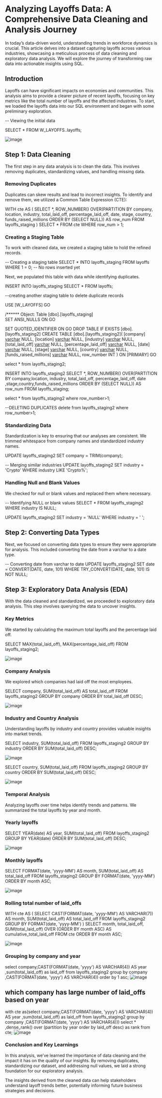 # Analyzing Layoffs Data: A Comprehensive Data Cleaning and Analysis Journey

In today’s data-driven world, understanding trends in workforce dynamics is crucial. 
This article delves into a dataset capturing layoffs across various industries, showcasing a meticulous process of data cleaning and exploratory data analysis. We will explore the journey of transforming raw data into actionable insights using SQL.

## Introduction
Layoffs can have significant impacts on economies and communities. This analysis aims to provide a clearer picture of recent layoffs, focusing on key metrics like the total number of layoffs and the affected industries. 
To start, we loaded the layoffs data into our SQL environment and began with some preliminary exploration.


-- Viewing the initial data

SELECT * FROM W_LAYOFFS..layoffs;

![image](https://github.com/user-attachments/assets/d111886d-2afd-4191-af4c-cff46f622ea5)


## Step 1: Data Cleaning

The first step in any data analysis is to clean the data. This involves removing duplicates, standardizing values, and handling missing data.

### Removing Duplicates

Duplicates can skew results and lead to incorrect insights. To identify and remove them, we utilized a Common Table Expression (CTE):


WITH cte AS (
    SELECT *,
           ROW_NUMBER() OVER(PARTITION BY company, location, industry, total_laid_off, percentage_laid_off, date, stage, country, funds_raised_millions
                             ORDER BY (SELECT NULL)) AS row_num
    FROM layoffs_staging
)
SELECT * 
FROM cte 
WHERE row_num > 1;


### Creating a Staging Table

To work with cleaned data, we created a staging table to hold the refined records.


-- Creating a staging table
SELECT *
INTO layoffs_staging
FROM layoffs
WHERE 1 = 0;  -- No rows inserted yet


Next, we populated this table with data while identifying duplicates.


INSERT INTO layoffs_staging
SELECT * FROM layoffs;

--creating another staging table to delete duplicate records

USE [W_LAYOFFS]
GO

/****** Object:  Table [dbo].[layoffs_staging]    
SET ANSI_NULLS ON
GO

SET QUOTED_IDENTIFIER ON
GO
DROP TABLE IF EXISTS [dbo].[layoffs_staging2]
CREATE TABLE [dbo].[layoffs_staging2](
	[company] [varchar](50) NULL,
	[location] [varchar](50) NULL,
	[industry] [varchar](50) NULL,
	[total_laid_off] [varchar](50) NULL,
	[percentage_laid_off] [varchar](50) NULL,
	[date] [varchar](50) NULL,
	[stage] [varchar](50) NULL,
	[country] [varchar](50) NULL,
	[funds_raised_millions] [varchar](50) NULL,
	row_number INT
) ON [PRIMARY]
GO

select * from layoffs_staging2;

INSERT INTO layoffs_staging2
 SELECT *,
           ROW_NUMBER() OVER(PARTITION BY company,location, industry, total_laid_off, percentage_laid_off, date ,stage,country,funds_raised_millions
                             ORDER BY (SELECT NULL)) AS row_num
    FROM layoffs_staging;


select * from layoffs_staging2 where row_number>1;

--DELETING DUPLICATES
delete from layoffs_staging2 where row_number>1;

### Standardizing Data

Standardization is key to ensuring that our analyses are consistent. We trimmed whitespace from company names and standardized industry names.


UPDATE layoffs_staging2 SET company = TRIM(company);

-- Merging similar industries
UPDATE layoffs_staging2 SET industry = 'Crypto' WHERE industry LIKE 'Crypto%';


### Handling Null and Blank Values

We checked for null or blank values and replaced them where necessary.


-- Identifying NULL or blank values
SELECT * FROM layoffs_staging2 WHERE industry IS NULL;

UPDATE layoffs_staging2 SET industry = 'NULL' WHERE industry = ' ';


## Step 2: Converting Data Types

Next, we focused on converting data types to ensure they were appropriate for analysis. This included converting the date from a varchar to a date type.


-- Converting date from varchar to date
UPDATE layoffs_staging2 SET date = CONVERT(DATE, date, 101) WHERE TRY_CONVERT(DATE, date, 101) IS NOT NULL;


## Step 3: Exploratory Data Analysis (EDA)

With the data cleaned and standardized, we proceeded to exploratory data analysis. This step involves querying the data to uncover insights.

### Key Metrics

We started by calculating the maximum total layoffs and the percentage laid off.


SELECT MAX(total_laid_off), MAX(percentage_laid_off) FROM layoffs_staging2;

![image](https://github.com/user-attachments/assets/b959cbaf-fae3-473e-8840-fd84c3b5c14e)


### Company Analysis

We explored which companies had laid off the most employees.


SELECT company, SUM(total_laid_off) AS total_laid_off 
FROM layoffs_staging2
GROUP BY company
ORDER BY total_laid_off DESC;

![image](https://github.com/user-attachments/assets/b35f9f7c-bf92-42e1-9474-46f7cb6588d2)


### Industry and Country Analysis

Understanding layoffs by industry and country provides valuable insights into market trends.


SELECT industry, SUM(total_laid_off) 
FROM layoffs_staging2
GROUP BY industry
ORDER BY SUM(total_laid_off) DESC;

![image](https://github.com/user-attachments/assets/7116fa90-e518-427b-8858-9b52fe9d9fe0)

SELECT country, SUM(total_laid_off) 
FROM layoffs_staging2
GROUP BY country
ORDER BY SUM(total_laid_off) DESC;

![image](https://github.com/user-attachments/assets/66c76466-49d5-40c9-9a38-9b4ea5cdcac2)


### Temporal Analysis

Analyzing layoffs over time helps identify trends and patterns. We summarized the total layoffs by year and month.


### Yearly layoffs
SELECT YEAR(date) AS year, SUM(total_laid_off) 
FROM layoffs_staging2
GROUP BY YEAR(date)
ORDER BY SUM(total_laid_off) DESC;

![image](https://github.com/user-attachments/assets/e2a6b721-9617-41bf-bbf2-d1a82a2eeaa3)


### Monthly layoffs
SELECT FORMAT(date, 'yyyy-MM') AS month, SUM(total_laid_off) AS total_laid_off
FROM layoffs_staging2
GROUP BY FORMAT(date, 'yyyy-MM')
ORDER BY month ASC;

![image](https://github.com/user-attachments/assets/d5c352d2-1df3-4918-972a-c9b891cedc6e)

### Rolling total number of laid_offs

WITH cte AS (
    SELECT CAST(FORMAT(date, 'yyyy-MM') AS VARCHAR(7)) AS month, 
           SUM(total_laid_off) AS total_laid_off
    FROM layoffs_staging2
    GROUP BY FORMAT(date, 'yyyy-MM')
)
SELECT month, 
       total_laid_off, 
       SUM(total_laid_off) OVER (ORDER BY month ASC) AS cumulative_total_laid_off
FROM cte
ORDER BY month ASC;

![image](https://github.com/user-attachments/assets/01b17e71-8f9d-4712-8759-a6edf420b288)

### Grouping by company and year

select company,CAST(FORMAT(date, 'yyyy') AS VARCHAR(4)) AS year ,sum(total_laid_off) as laid_off from layoffs_staging2
group by company ,CAST(FORMAT(date, 'yyyy') AS VARCHAR(4))
order by 1 asc;
![image](https://github.com/user-attachments/assets/9766b80a-5c05-4af2-8916-1e06d628442a)

## which company has large number of laid_offs based on year
with cte as(select company,CAST(FORMAT(date, 'yyyy') AS VARCHAR(4)) AS year ,sum(total_laid_off) as laid_off from layoffs_staging2
group by company ,CAST(FORMAT(date, 'yyyy') AS VARCHAR(4)))
select * ,dense_rank() over (partition by year order by laid_off desc) as rank from cte;
![image](https://github.com/user-attachments/assets/6250f9ed-c081-46bd-b378-2f9057f59595)

### Conclusion and Key Learnings
In this analysis, we’ve learned the importance of data cleaning and the impact it has on the quality of our insights. By removing duplicates, standardizing our dataset, and addressing null values, we laid a strong foundation for our exploratory analysis.

The insights derived from the cleaned data can help stakeholders understand layoff trends better, potentially informing future business strategies and decisions.


